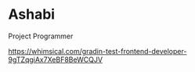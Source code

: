 # Ashabi
Project Programmer


https://whimsical.com/gradin-test-frontend-developer-9gTZqgiAx7XeBF8BeWCQJV
